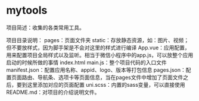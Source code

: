 # mytools
项目简述：收集的各类常用工具。

项目目录说明：
pages：页面文件夹
static：存放静态资源，如：图片、视频；但不要放样式，因为脚手架是不会对这里的样式进行编译
App.vue：应用配置，用来配置项目全局样式以及监听。相当于微信小程序中的app.js，可以放整个应用启动的时候所做的事情
index.html
main.js：整个项目代码的入口文件
manifest.json：配置应用名称、appid、logo、版本等打包信息
pages.json：配置页面路由、导航条、选项卡等页面信息，当在pages文件中增加了页面文件之后，要到这里添加对应的页面配置
uni.scss：内置的sass变量，可以直接使用
README.md：对项目的介绍说明文件。


